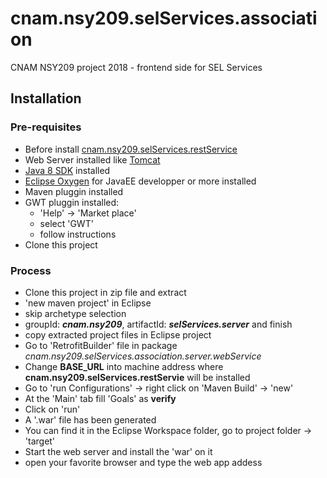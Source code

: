 # cnam.nsy209.selServices.association
CNAM NSY209 project 2018 - frontend side for SEL Services

## Installation
### Pre-requisites
* Before install [cnam.nsy209.selServices.restService](https://github.com/lavive/cnam.nsy209.selServices.restService)
* Web Server installed like [Tomcat](http://tomcat.apache.org/)
* [Java 8 SDK](http://www.oracle.com/technetwork/java/javase/downloads/jdk8-downloads-2133151.html) installed
* [Eclipse Oxygen](http://www.eclipse.org/downloads/eclipse-packages/) for JavaEE developper or more installed
* Maven pluggin installed
* GWT pluggin installed:
    * 'Help' -> 'Market place'
    * select 'GWT'
    * follow instructions
* Clone this project
### Process
* Clone this project in zip file and extract
* 'new maven project' in Eclipse
* skip archetype selection
* groupId: ***cnam.nsy209***, artifactId: ***selServices.server*** and finish
* copy extracted project files in Eclipse project
* Go to 'RetrofitBuilder' file in package *cnam.nsy209.selServices.association.server.webService*
* Change **BASE_URL** into machine address where **cnam.nsy209.selServices.restServie** will be installed 
* Go to 'run Configurations' -> right click on 'Maven Build' -> 'new'
* At the 'Main' tab fill 'Goals' as **verify**
* Click on 'run'
* A '.war' file has been generated
* You can find it in the Eclipse Workspace folder, go to project folder -> 'target'
* Start the web server and install the 'war' on it
* open your favorite browser and type the web app addess

